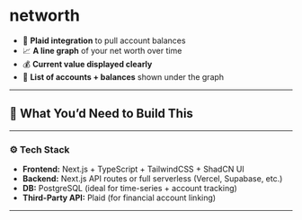 # networth


- 🔁 **Plaid integration** to pull account balances  
- 📈 **A line graph** of your net worth over time  
- 💰 **Current value displayed clearly**  
- 🧾 **List of accounts + balances** shown under the graph  


---

## 🧱 What You’d Need to Build This

---

### ⚙️ **Tech Stack**
- **Frontend:** Next.js + TypeScript + TailwindCSS + ShadCN UI
- **Backend:** Next.js API routes or full serverless (Vercel, Supabase, etc.)
- **DB:** PostgreSQL (ideal for time-series + account tracking)
- **Third-Party API:** Plaid (for financial account linking)

---
